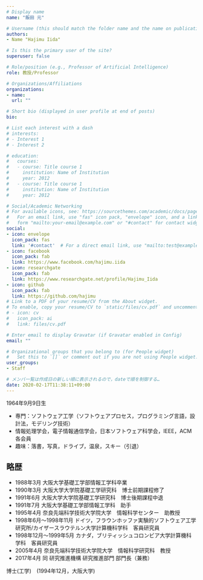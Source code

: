 ```yaml
---
# Display name
name: "飯田 元"

# Username (this should match the folder name and the name on publications)
authors:
- Name "Hajimu Iida"

# Is this the primary user of the site?
superuser: false

# Role/position (e.g., Professor of Artificial Intelligence)
role: 教授/Professor

# Organizations/Affiliations
organizations:
- name:
  url: ""

# Short bio (displayed in user profile at end of posts)
bio:

# List each interest with a dash
# interests:
# - Interest 1
# - Interest 2

# education:
#   courses:
#   - course: Title course 1
#     institution: Name of Institution
#     year: 2012
#   - course: Title course 1
#     institution: Name of Institution
#     year: 2012

# Social/Academic Networking
# For available icons, see: https://sourcethemes.com/academic/docs/page-builder/#icons
#   For an email link, use "fas" icon pack, "envelope" icon, and a link in the
#   form "mailto:your-email@example.com" or "#contact" for contact widget.
social:
- icon: envelope
  icon_pack: fas
  link: '#contact'  # For a direct email link, use "mailto:test@example.org".
- icon: facebook
  icon_pack: fab
  link: https://www.facebook.com/hajimu.iida
- icon: researchgate
  icon_pack: fab
  link: https://www.researchgate.net/profile/Hajimu_Iida
- icon: github
  icon_pack: fab
  link: https://github.com/hajimu
# Link to a PDF of your resume/CV from the About widget.
# To enable, copy your resume/CV to `static/files/cv.pdf` and uncomment the lines below.
# - icon: cv
#   icon_pack: ai
#   link: files/cv.pdf

# Enter email to display Gravatar (if Gravatar enabled in Config)
email: ""

# Organizational groups that you belong to (for People widget)
#   Set this to `[]` or comment out if you are not using People widget.
user_groups:
- Staff

# メンバ一覧は作成日の新しい順に表示されるので，dateで順を制御する…
date: 2020-02-17T11:38:11+09:00
---
```


1964年9月9日生

- 専門：ソフトウェア工学（ソフトウェアプロセス，プログラミング言語，設計法，モデリング技術）
- 情報処理学会，電子情報通信学会，日本ソフトウェア科学会，IEEE，ACM各会員
- 趣味：落書，写真，ドライブ，温泉，スキー（引退）

## 略歴
- 1988年3月 大阪大学基礎工学部情報工学科卒業
- 1990年3月 大阪大学大学院基礎工学研究科　博士前期課程修了
- 1991年6月 大阪大学大学院基礎工学研究科　博士後期課程中退
- 1991年7月 大阪大学基礎工学部情報工学科　助手
- 1995年4月 奈良先端科学技術大学院大学　情報科学センター　助教授
- 1998年6月～1998年11月 ドイツ，フラウンホッファ実験的ソフトウェア工学研究所/カイザースラウテルン大学計算機科学科　客員研究員
- 1998年12月～1999年5月 カナダ，ブリティッシュコロンビア大学計算機科学科　客員研究員
- 2005年4月 奈良先端科学技術大学院大学　情報科学研究科　教授
- 2017年4月 同 研究推進機構 研究推進部門 部門長（兼務）

博士(工学)　(1994年12月，大阪大学)
